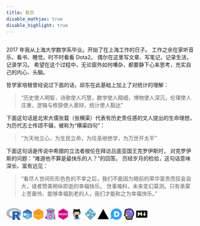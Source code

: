 ```yaml
---
title: 首页
disable_mathjax: true
disable_highlight: true
---
```


##

2017 年我从上海大学数学系毕业。开始了在上海工作的日子。
工作之余在家听音乐、看书、睡觉。时不时看看 Dota2。
偶尔在这里写文章、写笔记，记录生活，记录学习。
希望在这个过程中，无论窗外如何嘈杂，都要静下心来思考，充实自己的内心、头脑。

哲学家培根曾经说过下面的话，邱东在此基础上加上了对统计的理解：

> “历史使人明智，诗歌使人巧慧，数学使人精细，博物使人深沉，伦理使人庄重，逻辑与修辞使人善辩，统计使人豁达”

<!-- ![横渠四句](images/hengqusijv.jpg) -->

下面这句话是北宋大儒张载（张横渠）代表有历史责任感的文人提出的生命理想，
为历代志士传颂不辍，被称为“横渠四句”：

> “为天地立心，为生民立命，为往圣继绝学，为万世开太平”

<!-- 横渠四句，含摄了中华文明模式:

* “为天地立心” ，从本体论的角度，提出了中华文明是按照天地运行规律而构建的文明
* “为生民立命”，是从用的角度，提出了按照天道所构建的文明，
  是让所有民众得到尊重、实现生命价值并获得幸福最大化的文明
* “为往圣继绝学”，提出了构建这个天道文明需要的理论与思想资源，
  是中国历代的济世治国、开慧传道的圣贤之学
* “为万世开太平”，提出了中华文明的终极追求，是实现天下大同、万世太平 -->

下面这句话是传说中希腊的立法者梭伦在拜访吕底亚国王克罗伊斯时，
对克罗伊斯的问题：“难道他不算是最快乐的人？”的回答。
历经岁月的检验，这句话意味深长、富有远见：

> “看尽人世间形形色色的不幸之后，我们不能因为眼前的荣华富贵而狂妄自大，或者赞美稍纵即逝的幸福快乐。
  世事难料，未来变幻莫测。只有承蒙上苍垂怜、能够幸福到老的人，我们才能称之为幸福快乐。”


<!-- 喜欢的诗句：

> * 江头未是风波恶，别有人间行路难。--《鹧鸪天·送人》【辛弃疾】
> * 此曲只应天上有，人间能得几回闻。 -- 《赠花卿》【杜甫】
> * 书册埋头无了日，不如抛却去寻春。--《出山道中口占》【朱熹】
> * 你一定来自那温郁的南方！
>   告诉我那儿的月色，那儿的日光！
>   告诉我春风是怎样吹开百花，
>   燕子是怎样痴恋着绿杨！
>   我将合眼睡在你如梦的歌声里，
>   那温暖我似乎记得，又似乎遗忘。--《预言》【何其芳】

正在琢磨的话：

> * “每个人都是带着成见来看待世界的，如果你不带着成见，那你对世界根本就没有看待方式。” -- 《十三邀》许知远
> * “倦怠总会袭来，你渴望新的感受。一条从未踏足的小径，一个突然到来的朋友，或是一个意外的句子。但旧与新从来是紧密的链条。唯内在笃定才不断激发内在探索，因为你始终知道，爱是一切的源头。新道路，总因它意外浮现，唯爱和生命不可辜负。” -- 《十三邀》
-->



<!-- 喜欢的一段视频：
<div class="plyr__video-embed" id="player" width="100%">
  <iframe
    src="https://www.youtube.com/embed/bTqVqk7FSmY?origin=https://plyr.io&amp;iv_load_policy=3&amp;modestbranding=1&amp;playsinline=1&amp;showinfo=0&amp;rel=0&amp;enablejsapi=1"
    allowfullscreen
    allowtransparency
    allow="autoplay"
    width="100%"
    height="400px"
  ></iframe>
</div>
-->

<!-- ### TODO

* :white_check_mark: 评论在一些页面不启用
* :white_check_mark: 集成 Disqus 和 Utterances 到评论区
* :black_square_button: Disqus 评论功能出现广告，暂时不知道怎么回事，先启用 utteranc 功能
* :white_check_mark: 首页内容更新
* :black_square_button: 弄懂后台 JS、HTML、CSS 的原理
* :white_check_mark: 处理页面中标题的字体样式
* :white_check_mark: 头像问题处理
* :black_square_button: 部署到私有云服务器上
    - [ ] 查找部署教程
    - [ ] 购买云服务器
    - [ ] 部署
* :white_check_mark: 图片的保存问题处理
* :black_square_button: 加载速度问题处理
    - [ ] 图片加载速度问题
* :white_check_mark: 微信屏蔽问题处理
    - [x] 申请恢复访问
    - [x] 部署相关文件
* :white_check_mark: 添加 favicon.ico -->

##

[<img src="images/Rlogo.svg" width="8%" />](https://www.r-project.org/) [<img src="images/RStudio.svg" width="5%" />](https://www.rstudio.com/) [<img src="images/blogdown.svg" width="5%" />](https://github.com/rstudio/blogdown) [<img src="images/gopher-hero.svg" width="6%">](https://gohugo.io/) [<img src="images/hugothemes.png" width="6%">](https://github.com/yihui/hugo-ivy) [<img src="images/github.png" width="7%" />](images/github.png) [<img src="images/netlify-icon.svg" width="6%" />](https://www.netlify.com/) [<img src="images/vercel.svg" width="6%" />](https://vercel.com/) [<img src="images/disqus-icon.svg" width="6%">](https://disqus.com/) [<img src="images/utterances-300.png" width="6%">](https://utteranc.es/) [<img src="images/markdown.svg" width="6%" />](https://daringfireball.net/projects/markdown/syntax)
<!-- [<img src="images/github.svg" width="6%" />](https://github.com) -->

